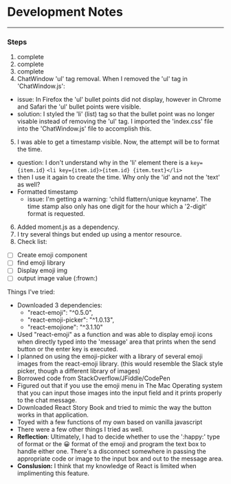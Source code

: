 # __Development Notes__

****

### Steps
1. complete
2. complete
3. complete
4. ChatWindow 'ul' tag removal. When I removed the 'ul' tag in 'ChatWindow.js':
  - issue: In Firefox the 'ul' bullet points did not display, however in Chrome and Safari the 'ul' bullet points were visible.
  - solution: I styled the 'li' (list) tag so that the bullet point was no longer visable instead of removing the 'ul' tag. I imported the 'index.css' file into the 'ChatWindow.js' file to accomplish this.
5. I was able to get a timestamp visible. Now, the attempt will be to format the time.
  - question: I don't understand why in the 'li' element there is a ```key={item.id}```
  ```<li key={item.id}>{item.id} {item.text}</li>```
  - then I use it again to create the time. Why only the 'id' and not the 'text' as well?
  - Formatted timestamp
    - issue: I'm getting a warning: 'child flattern/unique keyname'. The time stamp also only has one digit for the hour which a '2-digit' format is requested.
6. Added moment.js as a dependency.
7. I try several things but ended up using a mentor resource.
8. Check list:
  - [ ] Create emoji component
  - [ ] find emoji library
  - [ ] Display emoji img
  - [ ] output image value (:frown:)

Things I've tried:
- Downloaded 3 dependencies:
  - "react-emoji": "^0.5.0",
  - "react-emoji-picker": "^1.0.13",
  - "react-emojione": "^3.1.10"
- Used "react-emoji" as a function and was able to display emoji icons when directly typed into the 'message' area that prints when the send button or the enter key is executed.
- I planned on using the emoji-picker with a library of several emoji images from the react-emoji library. (this would resemble the Slack style picker, though a different library of images)
- Borrowed code from StackOverflow/JFiddle/CodePen
- Figured out that if you use the emoji menu in The Mac Operating system that you can input those images into the input field and it prints properly to the chat message.
- Downloaded React Story Book and tried to mimic the way the button works in that application.
- Toyed with a few functions of my own based on vanilla javascript
- There were a few other things I tried as well.
- __Reflection__: Ultimately, I had to decide whether to use the ':happy:' type of format or the 😀 format of the emoji and program the text box to handle either one. There's a disconnect somewhere in passing the appropriate code or image to the input box and out to the message area. 
- __Conslusion:__ I think that my knowledge of React is limited when implimenting this feature.
